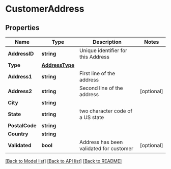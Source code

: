# CustomerAddress

## Properties

Name | Type | Description | Notes
------------ | ------------- | ------------- | -------------
**AddressID** | **string** | Unique identifier for this Address | 
**Type** | [**AddressType**](AddressType.md) |  | 
**Address1** | **string** | First line of the address | 
**Address2** | **string** | Second line of the address | [optional] 
**City** | **string** |  | 
**State** | **string** | two character code of a US state | 
**PostalCode** | **string** |  | 
**Country** | **string** |  | 
**Validated** | **bool** | Address has been validated for customer | [optional] 

[[Back to Model list]](../README.md#documentation-for-models) [[Back to API list]](../README.md#documentation-for-api-endpoints) [[Back to README]](../README.md)


